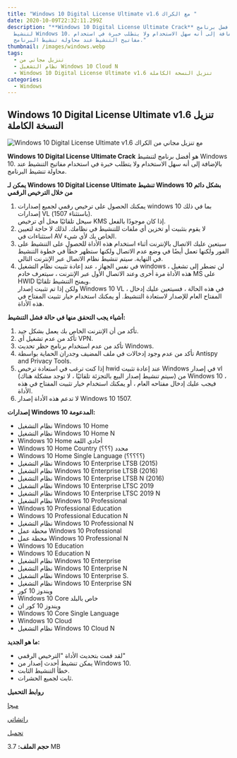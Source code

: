 ```yaml
---
title: "Windows 10 Digital License Ultimate v1.6 مع الكراك "
date: 2020-10-09T22:32:11.299Z
description: "**Windows 10 Digital License Ultimate Crack** هو أفضل برنامج
  لتنشيط Windows 10. بالإضافة إلى أنه سهل الاستخدام ولا يتطلب خبرة في استخدام
  مفاتيح التنشيط عند محاولة تنشيط البرنامج."
thumbnail: /images/windows.webp
tags:
  - تنزيل مجاني من
  - نظام التشغيل Windows 10 Cloud N
  - Windows 10 Digital License Ultimate v1.6 تنزيل النسخة الكاملة
categories:
  - Windows
---
```

<!--StartFragment-->

## Windows 10 Digital License Ultimate v1.6 تنزيل النسخة الكاملة

![Windows 10 Digital License Ultimate v1.6 مع تنزيل مجاني من الكراك ](https://fileriver.net/wp-content/uploads/2019/10/Windows-10-Digital-License-Ultimate.jpg "Windows 10 Digital License Ultimate v1.6 مع تنزيل مجاني من الكراك ")

**Windows 10 Digital License Ultimate Crack** هو أفضل برنامج لتنشيط Windows 10. بالإضافة إلى أنه سهل الاستخدام ولا يتطلب خبرة في استخدام مفاتيح التنشيط عند محاولة تنشيط البرنامج.

**يمكن لـ Windows 10 Digital License Ultimate تنشيط Windows 10 بشكل دائم من خلال الترخيص الرقمي**

1. يمكنك الحصول على ترخيص رقمي لجميع إصدارات windows 10 بما في ذلك إصدارات VL (باستثناء 1507).\
   سيحل تلقائيًا محل أي ترخيص KMS إذا كان موجودًا بالفعل.
2. لا يقوم بتثبيت أو تخزين أي ملفات للتنشيط في نظامك. لذلك لا حاجة لتعيين استثناءات في AV الخاص بك لأي شيء.
3. سيتعين عليك الاتصال بالإنترنت أثناء استخدام هذه الأداة للحصول على التنشيط على الفور ولكنها تعمل أيضًا في وضع عدم الاتصال ولكنها ستظهر خطأ في خطوة التنشيط في النهاية. سيتم تنشيط نظام الاتصال عبر الإنترنت التالي.
4. في نفس الجهاز ، عند إعادة تثبيت نظام التشغيل windows ، لن تضطر إلى تشغيل هذه الأداة مرة أخرى وعند الاتصال الأول عبر الإنترنت ، سيتعرف خادم MS على HWID ويمنح التنشيط تلقائيًا.\
   ولكن إذا تم تثبيت إصدار Windows 10 VL ، في هذه الحالة ، فسيتعين عليك إدخال المفتاح العام للإصدار لاستعادة التنشيط. أو يمكنك استخدام خيار تثبيت المفتاح في هذه الأداة.

**أشياء يجب التحقق منها في حالة فشل التنشيط:**

1. تأكد من أن الإنترنت الخاص بك يعمل بشكل جيد.
2. تأكد من عدم تشغيل أي VPN.
3. تأكد من عدم استخدام برنامج حظر تحديث Windows.
4. تأكد من عدم وجود إدخالات في ملف المضيف وجدران الحماية بواسطة Antispy and Privacy Tools.
5. إذا كنت ترغب في استعادة ترخيص hwid عند إعادة تثبيت Windows في إصدار vl (سيتم تنشيط إصدار البيع بالتجزئة تلقائيًا ، لا توجد مشكلة هناك) من Windows 10 ، فيجب عليك إدخال مفتاحه العام ، أو يمكنك استخدام خيار تثبيت المفتاح في هذه الأداة.
6. لا تدعم هذه الأداة إصدار Windows 10 1507.

**إصدارات Windows 10 المدعومة:**

* نظام التشغيل Windows 10 Home
* نظام التشغيل Windows 10 Home N
* Windows 10 Home أحادي اللغة
* Windows 10 Home Country محدد (؟؟؟)
* Windows 10 Home Single Language (؟؟؟؟؟)
* نظام التشغيل Windows 10 Enterprise LTSB (2015)
* نظام التشغيل Windows 10 Enterprise LTSB (2016)
* نظام التشغيل Windows 10 Enterprise LTSB N (2016)
* نظام التشغيل Windows 10 Enterprise LTSC 2019
* نظام التشغيل Windows 10 Enterprise LTSC 2019 N
* نظام التشغيل Windows 10 Professional
* Windows 10 Professional Education
* Windows 10 Professional Education N
* نظام التشغيل Windows 10 Professional N
* محطة عمل Windows 10 Professional
* محطة عمل Windows 10 Professional N
* Windows 10 Education
* Windows 10 Education N
* نظام التشغيل Windows 10 Enterprise
* نظام التشغيل Windows 10 Enterprise N
* نظام التشغيل Windows 10 Enterprise S.
* نظام التشغيل Windows 10 Enterprise SN
* ويندوز 10 كور
* Windows 10 Core خاص بالبلد
* ويندوز 10 كور ان
* Windows 10 Core Single Language
* Windows 10 Cloud
* نظام التشغيل Windows 10 Cloud N

**ما هو الجديد:**

* لقد قمت بتحديث الأداة "الترخيص الرقمي"
* يمكن تنشيط أحدث إصدار من Windows 10.
* خطأ التنشيط الثابت.
* ثابت لجميع الحشرات.

**روابط التحميل**

[ميجا](https://mega.nz/#!JwhwFCpL!4U3J6nHJORg2uRQyLmEmnqBw9cSKha7feaihbE5kMec)

[راتشاتي](https://racaty.com/3lp8qwwyo5pw)

[تحميل](https://upload.ac/njolazsm1q9c)

**حجم الملف:** 3.7 MB

<!--EndFragment-->